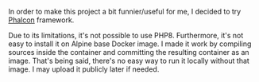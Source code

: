 In order to make this project a bit funnier/useful for me, I decided to try [Phalcon](https://github.com/phalcon/cphalcon) framework.

Due to its limitations, it's not possible to use PHP8. Furthermore, it's not easy to install it on Alpine base Docker image.
I made it work by compiling sources inside the container and committing the resulting container as an image.
That's being said, there's no easy way to run it locally without that image. I may upload it publicly later if needed.